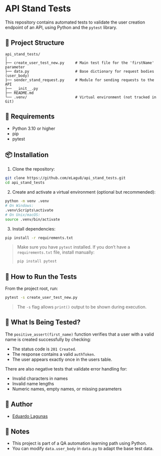 # API Stand Tests

This repository contains automated tests to validate the user creation endpoint of an API, using Python and the `pytest` library.

## 📁 Project Structure

```
api_stand_tests/
│
├── create_user_test_new.py     # Main test file for the 'firstName' parameter
├── data.py                     # Base dictionary for request bodies (user_body)
├── sender_stand_request.py     # Module for sending requests to the API
├── __init__.py
├── README.md
└── .venv/                      # Virtual environment (not tracked in Git)
```

## 🔧 Requirements

- Python 3.10 or higher
- pip
- pytest

## 📦 Installation

1. Clone the repository:

```bash
git clone https://github.com/eLagu8/api_stand_tests.git
cd api_stand_tests
```

2. Create and activate a virtual environment (optional but recommended):

```bash
python -m venv .venv
# On Windows:
.venv\Scripts\activate
# On Unix/macOS:
source .venv/bin/activate
```

3. Install dependencies:

```bash
pip install -r requirements.txt
```

> Make sure you have `pytest` installed. If you don’t have a `requirements.txt` file, install manually:
>
> ```bash
> pip install pytest
> ```

## 🚀 How to Run the Tests

From the project root, run:

```bash
pytest -s create_user_test_new.py
```

> The `-s` flag allows `print()` output to be shown during execution.

## 🧪 What Is Being Tested?

The `positive_assert(first_name)` function verifies that a user with a valid name is created successfully by checking:

- The status code is `201 Created`.
- The response contains a valid `authToken`.
- The user appears exactly once in the users table.

There are also negative tests that validate error handling for:

- Invalid characters in names
- Invalid name lengths
- Numeric names, empty names, or missing parameters

## 🧠 Author

- [Eduardo Lagunas](https://github.com/eLagu8)

## 📌 Notes

- This project is part of a QA automation learning path using Python.
- You can modify `data.user_body` in `data.py` to adapt the base test data.
